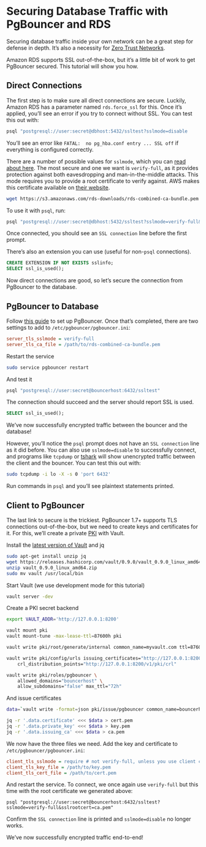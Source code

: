 # Securing Database Traffic with PgBouncer and RDS

Securing database traffic inside your own network can be a great step for defense in depth. It’s also a necessity for [Zero Trust Networks](https://www.amazon.com/Zero-Trust-Networks-Building-Untrusted/dp/1491962194).

Amazon RDS supports SSL out-of-the-box, but it’s a little bit of work to get PgBouncer secured. This tutorial will show you how.

## Direct Connections

The first step is to make sure all direct connections are secure. Luckily, Amazon RDS has a parameter named `rds.force_ssl` for this. Once it’s applied, you’ll see an error if you try to connect without SSL. You can test this out with:

```sh
psql "postgresql://user:secret@dbhost:5432/ssltest?sslmode=disable
```

You’ll see an error like `FATAL:  no pg_hba.conf entry ... SSL off` if everything is configured correctly.

There are a number of possible values for `sslmode`, which you can [read about here](https://www.postgresql.org/docs/current/static/libpq-ssl.html). The most secure and one we want is `verify-full`, as it provides protection against both eavesdropping and man-in-the-middle attacks. This mode requires you to provide a root certificate to verify against. AWS makes this certificate available on [their website](http://docs.aws.amazon.com/AmazonRDS/latest/UserGuide/CHAP_PostgreSQL.html#PostgreSQL.Concepts.General.SSL).

```sh
wget https://s3.amazonaws.com/rds-downloads/rds-combined-ca-bundle.pem
```

To use it with `psql`, run:

```sh
psql "postgresql://user:secret@dbhost:5432/ssltest?sslmode=verify-full&sslrootcert=rds-combined-ca-bundle.pem"
```

Once connected, you should see an `SSL connection` line before the first prompt.

There’s also an extension you can use (useful for non-`psql` connections).

```sql
CREATE EXTENSION IF NOT EXISTS sslinfo;
SELECT ssl_is_used();
```

Now direct connections are good, so let’s secure the connection from PgBouncer to the database.

## PgBouncer to Database

Follow [this guide](PgBouncer-Setup.md) to set up PgBouncer. Once that’s completed, there are two settings to add to `/etc/pgbouncer/pgbouncer.ini`:

```ini
server_tls_sslmode = verify-full
server_tls_ca_file = /path/to/rds-combined-ca-bundle.pem
```

Restart the service

```sh
sudo service pgbouncer restart
```

And test it

```sh
psql "postgresql://user:secret@bouncerhost:6432/ssltest"
```

The connection should succeed and the server should report SSL is used.

```sql
SELECT ssl_is_used();
```

We’ve now successfully encrypted traffic between the bouncer and the database!

However, you’ll notice the `psql` prompt does not have an `SSL connection` line as it did before. You can also use `sslmode=disable` to successfully connect, and programs like `tcpdump` or [tshark](https://www.wireshark.org/docs/man-pages/tshark.html) will show unencrypted traffic between the client and the bouncer. You can test this out with:

```sh
sudo tcpdump -i lo -X -s 0 'port 6432'
```

Run commands in `psql` and you’ll see plaintext statements printed.

## Client to PgBouncer

The last link to secure is the trickiest. PgBouncer 1.7+ supports TLS connections out-of-the-box, but we need to create keys and certificates for it. For this, we’ll create a private [PKI](https://en.wikipedia.org/wiki/Public_key_infrastructure) with Vault.

Install the [latest version of Vault](https://www.vaultproject.io/downloads.html) and jq

```sh
sudo apt-get install unzip jq
wget https://releases.hashicorp.com/vault/0.9.0/vault_0.9.0_linux_amd64.zip
unzip vault_0.9.0_linux_amd64.zip
sudo mv vault /usr/local/bin
```

Start Vault (we use development mode for this tutorial)

```sh
vault server -dev
```

Create a PKI secret backend

```sh
export VAULT_ADDR='http://127.0.0.1:8200'

vault mount pki
vault mount-tune -max-lease-ttl=87600h pki

vault write pki/root/generate/internal common_name=myvault.com ttl=87600h

vault write pki/config/urls issuing_certificates="http://127.0.0.1:8200/v1/pki/ca" \
    crl_distribution_points="http://127.0.0.1:8200/v1/pki/crl"

vault write pki/roles/pgbouncer \
    allowed_domains="bouncerhost" \
    allow_subdomains="false" max_ttl="72h"
```

And issue certificates

```sh
data=`vault write -format=json pki/issue/pgbouncer common_name=bouncerhost`

jq -r '.data.certificate' <<< $data > cert.pem
jq -r '.data.private_key' <<< $data > key.pem
jq -r '.data.issuing_ca' <<< $data > ca.pem
```

We now have the three files we need. Add the key and certificate to `/etc/pgbouncer/pgbouncer.ini`:

```ini
client_tls_sslmode = require # not verify-full, unless you use client certificate validation
client_tls_key_file = /path/to/key.pem
client_tls_cert_file = /path/to/cert.pem
```

And restart the service. To connect, we once again use `verify-full` but this time with the root certificate we generated above:

```psql
psql "postgresql://user:secret@bouncerhost:6432/ssltest?sslmode=verify-full&sslrootcert=ca.pem"
```

Confirm the `SSL connection` line is printed and `sslmode=disable` no longer works.

We’ve now successfully encrypted traffic end-to-end!
